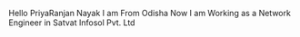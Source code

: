 Hello
PriyaRanjan Nayak
I am From Odisha
Now I am Working as a Network Engineer in Satvat Infosol Pvt. Ltd


